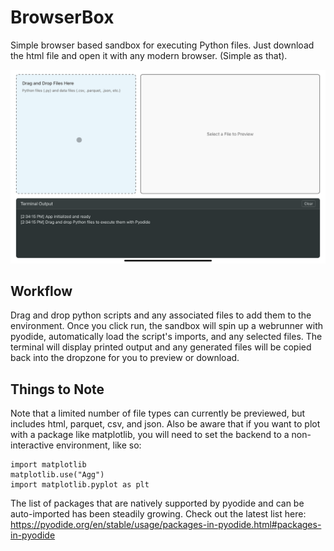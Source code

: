# BrowserBox

Simple browser based sandbox for executing Python files. Just download the html file and open it with any modern browser. (Simple as that).

![BrowserBox](BrowserBox.png)

## Workflow

Drag and drop python scripts and any associated files to add them to the environment. Once you click run, the sandbox will spin up a webrunner with pyodide, automatically load the script's imports, and any selected files. The terminal will display printed output and any generated files will be copied back into the dropzone for you to preview or download.

## Things to Note

Note that a limited number of file types can currently be previewed, but includes html, parquet, csv, and json. Also be aware that if you want to plot with a package like matplotlib, you will need to set the backend to a non-interactive environment, like so:

```{python}
import matplotlib
matplotlib.use("Agg")
import matplotlib.pyplot as plt
```

The list of packages that are natively supported by pyodide and can be auto-imported has been steadily growing. Check out the latest list here: https://pyodide.org/en/stable/usage/packages-in-pyodide.html#packages-in-pyodide



